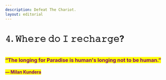 ```yaml
---
description: Defeat The Chariot.
layout: editorial
---
```


# 𝟺. 𝚆𝚑𝚎𝚛𝚎 𝚍𝚘 𝙸 𝚛𝚎𝚌𝚑𝚊𝚛𝚐𝚎?

<figure><img src="../../../../../../.gitbook/assets/pexels-btgl-♡-11647090.jpg" alt=""><figcaption></figcaption></figure>

### <mark style="color:purple;">“The longing for Paradise is human's longing not to be human.”</mark>&#x20;

#### <mark style="color:purple;">― Milan Kundera</mark>

